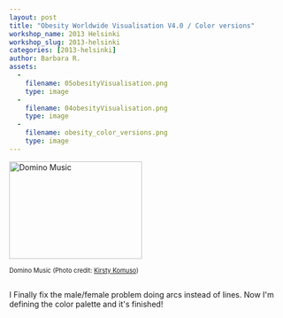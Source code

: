 ```yaml
---
layout: post
title: "Obesity Worldwide Visualisation V4.0 / Color versions"
workshop_name: 2013 Helsinki
workshop_slug: 2013-helsinki
categories: [2013-helsinki]
author: Barbara R. 
assets:
  -
    filename: 05obesityVisualisation.png
    type: image
  -
    filename: 04obesityVisualisation.png
    type: image
  -
    filename: obesity_color_versions.png
    type: image
---
```

<a href="http://www.flickr.com/photos/14852483@N00/2910504035"><img src="http://farm4.static.flickr.com/3055/2910504035_02728d7f72_m.jpg" alt="Domino Music" width="240" height="176" class="zemanta-img-configured" /></a>
<p class="zemanta-img-attribution" style="font-size:0.8em">Domino Music (Photo credit: <a target="_blank" href="http://www.flickr.com/photos/14852483@N00/2910504035">Kirsty Komuso</a>)</p><br />
I Finally fix the male/female problem doing arcs instead of lines. Now I'm defining the&nbsp;color&nbsp;palette and it's finished!


